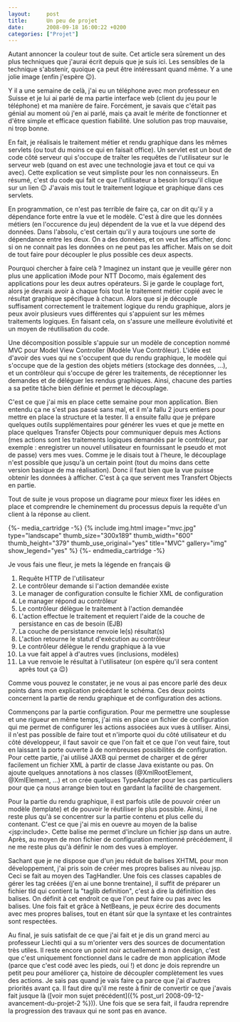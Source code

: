 ```yaml
---
layout:     post
title:      Un peu de projet
date:       2008-09-18 16:00:22 +0200
categories: ["Projet"]
---
```


Autant annoncer la couleur tout de suite. Cet article sera sûrement un des plus techniques que j'aurai écrit depuis
que je suis ici. Les sensibles de la technique s'abstenir, quoique ça peut être intéressant quand même. Y a une
jolie image (enfin j'espère :wink:).

<!--more-->

Y il a une semaine de celà, j'ai eu un téléphone avec mon professeur en Suisse et je lui ai parlé de ma partie
interface web (client du jeu pour le téléphone) et ma manière de faire. Forcément, je savais que c'était pas génial
au moment où j'en ai parlé, mais ça avait le mérite de fonctionner et d'être simple et efficace question fiabilité.
Une solution pas trop mauvaise, ni trop bonne.

En fait, je réalisais le traitement métier et rendu graphique dans les mêmes servlets (ou tout du moins ce qui en
faisait office). Un servlet est un bout de code côté serveur qui s'occupe de traîter les requêtes de l'utilisateur
sur le serveur web (quand on est avec une technologie java et tout ce qui va avec). Cette explication se veut
simpliste pour les non connaisseurs. En résumé, c'est du code qui fait ce que l'utilisateur a besoin lorsqu'il
clique sur un lien :wink: J'avais mis tout le traitement logique et graphique dans ces servlets.

En programmation, ce n'est pas terrible de faire ça, car on dit qu'il y a dépendance forte entre la vue et le
modèle. C'est à dire que les données métiers (en l'occurence du jeu) dépendent de la vue et la vue dépend des
données. Dans l'absolu, c'est certain qu'il y aura toujours une sorte de dépendance entre les deux. On a des
données, et on veut les afficher, donc si on ne connait pas les données on ne peut pas les afficher. Mais on se
doit de tout faire pour découpler le plus possible ces deux aspects.

Pourquoi chercher à faire celà ? Imaginez un instant que je veuille gérer non plus une application iMode pour NTT
Docomo, mais également des applications pour les deux autres opérateurs. Si je garde le couplage fort, alors je
devrais avoir à chaque fois tout le traitement métier copié avec le résultat graphique spécifique à chacun. Alors
que si je découple suffisament correctement le traitement logique du rendu graphique, alors je peux avoir plusieurs
vues différentes qui s'appuient sur les mêmes traitements logiques. En faisant cela, on s'assure une meilleure
évolutivité et un moyen de réutilisation du code.

Une décomposition possible s'appuie sur un modèle de conception nommé MVC pour Model View Controller (Modèle Vue
Contrôleur). L'idée est d'avoir des vues qui ne s'occupent que du rendu graphique, le modèle qui s'occupe que de la
gestion des objets métiers (stockage des données, ...), et un contrôleur qui s'occupe de gérer les traitements, de
réceptionner les demandes et de déléguer les rendus graphiques. Ainsi, chacune des parties a sa petite tâche bien
définie et permet le découplage.

C'est ce que j'ai mis en place cette semaine pour mon application. Bien entendu ça ne s'est pas passé sans mal, et
il m'a fallu 2 jours entiers pour mettre en place la structure et la tester. Il a ensuite fallu que je prépare
quelques outils supplémentaires pour générer les vues et que je mette en place quelques Transfer Objects pour
communiquer depuis mes Actions (mes actions sont les traitements logiques demandés par le contrôleur, par exemple :
enregistrer un nouvel utilisateur en fournissant le pseudo et mot de passe) vers mes vues. Comme je le disais tout
à l'heure, le découplage n'est possible que jusqu'à un certain point (tout du moins dans cette version basique de
ma réalisation). Donc il faut bien que la vue puisse obtenir les données à afficher. C'est à ça que servent mes
Transfert Objects en partie.

Tout de suite je vous propose un diagrame pour mieux fixer les idées en place et comprendre le cheminement du
processus depuis la requête d'un client à la réponse au client.

{%- media_cartridge -%}
{% include img.html
    image="mvc.jpg"
    type="landscape"
    thumb_size="300x189"
    thumb_width="600"
    thumb_height="379"
    thumb_use_original="yes"
    title="MVC"
    gallery="img"
    show_legend="yes"
%}
{%- endmedia_cartridge -%}

Je vous fais une fleur, je mets la légende en français :laughing:

1. Requête HTTP de l'utilisateur
2. Le contrôleur demande si l'action demandée existe
3. Le manager de configuration consulte le fichier XML de configuration
4. Le manager répond au contrôleur
5. Le contrôleur délègue le traitement à l'action demandée
6. L'action effectue le traitement et requiert l'aide de la couche de persistance en cas de besoin (EJB)
7. La couche de persistance renvoie le(s) résultat(s)
8. L'action retourne le statut d'exécution au contrôleur
9. Le contrôleur délègue le rendu graphique à la vue
10. La vue fait appel à d'autres vues (inclusions, modèles)
11. La vue renvoie le résultat à l'utilisateur (on espère qu'il sera content après tout ça :wink:)

Comme vous pouvez le constater, je ne vous ai pas encore parlé des deux points dans mon explication précédant le
schéma. Ces deux points concernent la partie de rendu graphique et de configuration des actions.

Commençons par la partie configuration. Pour me permettre une souplesse et une rigueur en même temps, j'ai mis en
place un fichier de configuration qui me permet de configurer les actions associées aux vues à utiliser. Ainsi, il
n'est pas possible de faire tout et n'importe quoi du côté utilisateur et du côté développeur, il faut savoir ce
que l'on fait et ce que l'on veut faire, tout en laissant la porte ouverte à de nombreuses possibilités de
configuration. Pour cette partie, j'ai utilisé JAXB qui permet de charger et de gérer facilement un fichier XML à
partir de classe Java existante ou pas. On ajoute quelques annotations à nos classes (@XmlRootElement, @XmlElement,
...) et on crée quelques TypeAdapter pour les cas particuliers pour que ça nous arrange bien tout en gardant la
facilité de chargement.

Pour la partie du rendu graphique, il est parfois utile de pouvoir créer un modèle (template) et de pouvoir le
réutiliser le plus possible. Ainsi, il ne reste plus qu'à se concentrer sur la partie contenu et plus celle du
contenant. C'est ce que j'ai mis en ouevre au moyen de la balise &lt;jsp:include&gt;. Cette balise me permet
d'inclure un fichier jsp dans un autre. Après, au moyen de mon fichier de configuration mentionné précédement, il
ne me reste plus qu'à définir le nom des vues à employer.

Sachant que je ne dispose que d'un jeu réduit de balises XHTML pour mon développement, j'ai pris soin de créer mes
propres balises au niveau jsp. Ceci se fait au moyen des TagHandler. Une fois ces classes capables de gérer les tag
créées (j'en ai une bonne trentaine), il suffit de préparer un fichier tld qui contient la "taglib definition",
c'est à dire la définition des balises. On définit à cet endroit ce que l'on peut faire ou pas avec les balises.
Une fois fait et grâce à NetBeans, je peux écrire des documents avec mes propres balises, tout en étant sûr que la
syntaxe et les contraintes sont respectées.

Au final, je suis satisfait de ce que j'ai fait et je dis un grand merci au professeur Liechti qui a su m'orienter
vers des sources de documentation très utiles. Il reste encore un point noir actuellement à mon design, c'est que
c'est uniquement fonctionnel dans le cadre de mon application iMode (parce que c'est codé avec les pieds, oui !) et
donc je dois reprendre un petit peu pour améliorer ça, histoire de découpler complètement les vues des actions. Je
sais pas quand je vais faire ça parce que j'ai d'autres priorités avant ça. Il faut dire qu'il me reste à finir de
convertir ce que j'avais fait jusque là ([voir mon sujet précédent]({% post_url 2008-09-12-avancement-du-projet-2 %})). 
Une fois que se sera fait, il faudra reprendre la progression des travaux qui ne sont pas en avance.